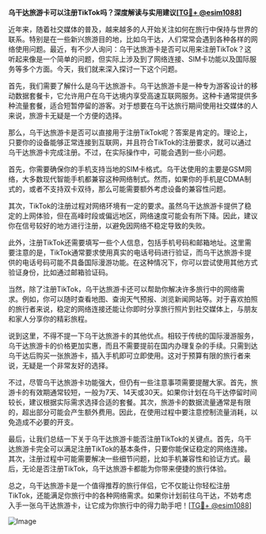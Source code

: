 **乌干达旅游卡可以注册TikTok吗？深度解读与实用建议[[TG💪+ @esim1088](https://t.me/s/esim1088)]**

近年来，随着社交媒体的普及，越来越多的人开始关注如何在旅行中保持与世界的联系。特别是在一些新兴旅游目的地，比如乌干达，人们常常会遇到各种各样的网络使用问题。最近，有不少人询问：乌干达旅游卡是否可以用来注册TikTok？这听起来像是一个简单的问题，但实际上涉及到了网络连接、SIM卡功能以及国际服务等多个方面。今天，我们就来深入探讨一下这个问题。

首先，我们需要了解什么是乌干达旅游卡。乌干达旅游卡是一种专为游客设计的移动数据套餐卡，它允许用户在乌干达境内享受高速互联网服务。这种卡通常提供多种流量套餐，适合短暂停留的游客。对于想要在乌干达旅行期间使用社交媒体的人来说，旅游卡无疑是一个方便的选择。

那么，乌干达旅游卡是否可以直接用于注册TikTok呢？答案是肯定的。理论上，只要你的设备能够正常连接到互联网，并且符合TikTok的注册要求，就可以通过乌干达旅游卡完成注册。不过，在实际操作中，可能会遇到一些小问题。

首先，你需要确保你的手机支持当地的SIM卡格式。乌干达使用的主要是GSM网络，大多数现代智能手机都兼容这种网络制式。然而，如果你的手机是CDMA制式的，或者不支持双卡双待，那么可能需要额外考虑设备的兼容性问题。

其次，TikTok的注册过程对网络环境有一定的要求。虽然乌干达旅游卡提供了稳定的上网体验，但在高峰时段或偏远地区，网络速度可能会有所下降。因此，建议你在信号较好的地方进行注册，以避免因网络不稳定导致的失败。

此外，注册TikTok还需要填写一些个人信息，包括手机号码和邮箱地址。这里需要注意的是，TikTok通常要求使用真实的电话号码进行验证，而乌干达旅游卡提供的电话号码可能不具备国际漫游功能。在这种情况下，你可以尝试使用其他方式验证身份，比如通过邮箱验证码。

当然，除了注册TikTok，乌干达旅游卡还可以帮助你解决许多旅行中的网络需求。例如，你可以随时查看地图、查询天气预报、浏览新闻网站等。对于喜欢拍照的旅行者来说，稳定的网络连接还能让你即时分享旅行照片到社交媒体上，与朋友和家人分享你的精彩旅程。

说到这里，不得不提一下乌干达旅游卡的其他优点。相较于传统的国际漫游服务，乌干达旅游卡的价格更加实惠，而且不需要提前在国内办理复杂的手续。只需到达乌干达后购买一张旅游卡，插入手机即可立即使用。这对于预算有限的旅行者来说，无疑是一个非常友好的选择。

不过，尽管乌干达旅游卡功能强大，但仍有一些注意事项需要提醒大家。首先，旅游卡的有效期通常较短，一般为7天、14天或30天。如果你计划在乌干达停留时间较长，建议根据实际需求选择合适的套餐。其次，旅游卡的数据流量通常是有限的，超出部分可能会产生额外费用。因此，在使用过程中要注意控制流量消耗，以免造成不必要的开支。

最后，让我们总结一下关于乌干达旅游卡能否注册TikTok的关键点。首先，乌干达旅游卡完全可以满足注册TikTok的基本条件，只要你能保证稳定的网络连接。其次，注册过程中可能需要解决一些细节问题，比如手机兼容性和验证方式。最后，无论是否注册TikTok，乌干达旅游卡都能为你带来便捷的旅行体验。

总之，乌干达旅游卡是一个值得推荐的旅行伴侣，它不仅能让你轻松注册TikTok，还能满足你旅行中的各种网络需求。如果你计划前往乌干达，不妨考虑入手一张乌干达旅游卡，让它成为你旅行中的得力助手吧！[[TG💪+ @esim1088](https://t.me/s/esim1088)] 

![Image](https://i.postimg.cc/4NQfJmqS/Snipaste-2025-05-13-00-14-12.png)